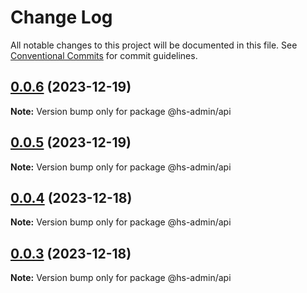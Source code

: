 # Change Log

All notable changes to this project will be documented in this file.
See [Conventional Commits](https://conventionalcommits.org) for commit guidelines.

## [0.0.6](https://git.aihuoshi.net/algo_analysis_plat/web/fd-react-admin-components/compare/@hs-admin/api@0.0.5...@hs-admin/api@0.0.6) (2023-12-19)

**Note:** Version bump only for package @hs-admin/api





## [0.0.5](https://git.aihuoshi.net/algo_analysis_plat/web/fd-react-admin-components/compare/@hs-admin/api@0.0.4...@hs-admin/api@0.0.5) (2023-12-19)

**Note:** Version bump only for package @hs-admin/api

## [0.0.4](https://git.aihuoshi.net/algo_analysis_plat/web/fd-react-admin-components/compare/@hs-admin/api@0.0.3...@hs-admin/api@0.0.4) (2023-12-18)

**Note:** Version bump only for package @hs-admin/api

## [0.0.3](https://git.aihuoshi.net/algo_analysis_plat/web/fd-react-admin-components/compare/@hs-admin/api@0.0.2...@hs-admin/api@0.0.3) (2023-12-18)

**Note:** Version bump only for package @hs-admin/api
